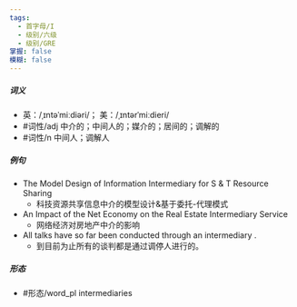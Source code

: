 ```yaml
---
tags:
  - 首字母/I
  - 级别/六级
  - 级别/GRE
掌握: false
模糊: false
---
```

##### 词义
- 英：/ˌɪntəˈmiːdiəri/； 美：/ˌɪntərˈmiːdieri/
- #词性/adj  中介的；中间人的；媒介的；居间的；调解的
- #词性/n  中间人；调解人
##### 例句
- The Model Design of Information Intermediary for S & T Resource Sharing
	- 科技资源共享信息中介的模型设计&基于委托-代理模式
- An Impact of the Net Economy on the Real Estate Intermediary Service
	- 网络经济对房地产中介的影响
- All talks have so far been conducted through an intermediary .
	- 到目前为止所有的谈判都是通过调停人进行的。
##### 形态
- #形态/word_pl intermediaries
